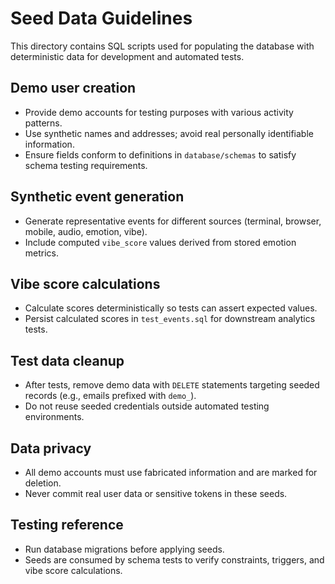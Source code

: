 # Seed Data Guidelines

This directory contains SQL scripts used for populating the database with deterministic data for development and automated tests.

## Demo user creation
- Provide demo accounts for testing purposes with various activity patterns.
- Use synthetic names and addresses; avoid real personally identifiable information.
- Ensure fields conform to definitions in `database/schemas` to satisfy schema testing requirements.

## Synthetic event generation
- Generate representative events for different sources (terminal, browser, mobile, audio, emotion, vibe).
- Include computed `vibe_score` values derived from stored emotion metrics.

## Vibe score calculations
- Calculate scores deterministically so tests can assert expected values.
- Persist calculated scores in `test_events.sql` for downstream analytics tests.

## Test data cleanup
- After tests, remove demo data with `DELETE` statements targeting seeded records (e.g., emails prefixed with `demo_`).
- Do not reuse seeded credentials outside automated testing environments.

## Data privacy
- All demo accounts must use fabricated information and are marked for deletion.
- Never commit real user data or sensitive tokens in these seeds.

## Testing reference
- Run database migrations before applying seeds.
- Seeds are consumed by schema tests to verify constraints, triggers, and vibe score calculations.
